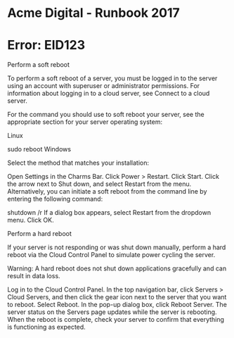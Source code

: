 # Acme Digital - Runbook 2017
# Error: EID123

Perform a soft reboot

To perform a soft reboot of a server, you must be logged in to the server using an account with superuser or administrator permissions. For information about logging in to a cloud server, see Connect to a cloud server.

For the command you should use to soft reboot your server, see the appropriate section for your server operating system:

Linux

sudo reboot
Windows

Select the method that matches your installation:

Open Settings in the Charms Bar. Click Power > Restart.
Click Start. Click the arrow next to Shut down, and select Restart from the menu.
Alternatively, you can initiate a soft reboot from the command line by entering the following command:

shutdown /r
If a dialog box appears, select Restart from the dropdown menu. Click OK.

Perform a hard reboot

If your server is not responding or was shut down manually, perform a hard reboot via the Cloud Control Panel to simulate power cycling the server.

Warning: A hard reboot does not shut down applications gracefully and can result in data loss.

Log in to the Cloud Control Panel.
In the top navigation bar, click Servers > Cloud Servers, and then click the gear icon next to the server that you want to reboot.
Select Reboot.
In the pop-up dialog box, click Reboot Server.
The server status on the Servers page updates while the server is rebooting. When the reboot is complete, check your server to confirm that everything is functioning as expected.
